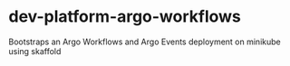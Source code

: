 # dev-platform-argo-workflows
Bootstraps an Argo Workflows and Argo Events deployment on minikube using skaffold
